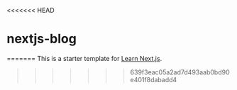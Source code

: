 <<<<<<< HEAD
# nextjs-blog
=======
This is a starter template for [Learn Next.js](https://nextjs.org/learn).
>>>>>>> 639f3eac05a2ad7d493aab0bd90e401f8dabadd4
